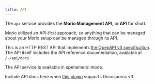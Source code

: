 ```yaml
---
title: API
---
```


The `api` service provides the __Morio Management API__, or __API__ for short.

Morio utilized an API-first approach, so anything that can be managed about
your Morio setup can be managed through its API.

This is an HTTP REST API that implements [the OpenAPI v3
specification](https://spec.openapis.org/oas/latest.html).
The API itself includes the API reference documentation, available at `/-/api/docs`.

<Note>
The API service is available in epehemeral mode.
</Note>

<Fixme>

Include API docs here when [this plugin](https://github.com/PaloAltoNetworks/docusaurus-openapi-docs) supports Docusaurus v3.
</Fixme>


